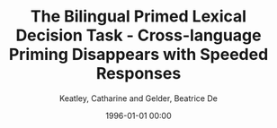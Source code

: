 ---
layout: post
title: The Bilingual Primed Lexical Decision Task - Cross-language Priming Disappears with Speeded Responses

date: 1996-01-01 00:00
author: Keatley, Catharine and Gelder, Beatrice De
journal: European Journal of Cognitive Psychology

link: https://doi.org/10.1080/09541449208406188

year: 1992
---